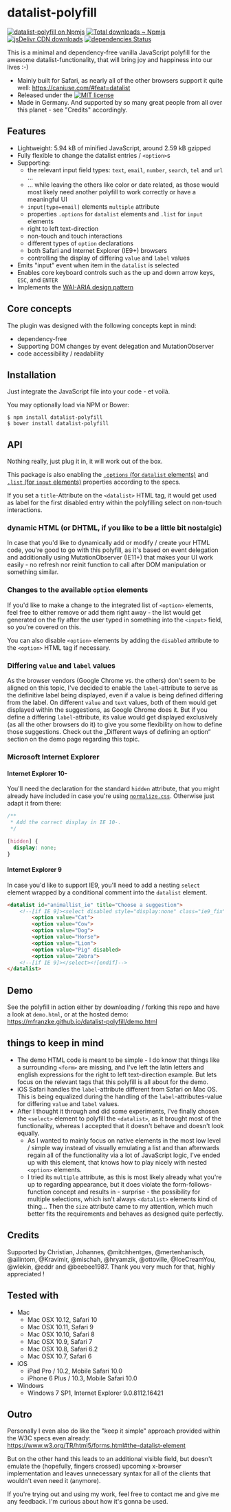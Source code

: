 [npm]: https://npmjs.com/package/datalist-polyfill "datalist polyfill – on NPM"
[jsdelivr]: https://www.jsdelivr.com/package/npm/datalist-polyfill "datalist polyfill – on jsDelivr"
[david-dm]: https://david-dm.org/mfranzke/datalist-polyfill "datalist polyfill – on david-dm"
[mit]: https://opensource.org/licenses/mit-license.php
[npm-badge]: https://img.shields.io/npm/v/datalist-polyfill.svg "npm version"
[downl-badge]: https://img.shields.io/npm/dt/datalist-polyfill.svg "Count of total downloads – NPM"
[jsdelivr-badge]: https://data.jsdelivr.com/v1/package/npm/datalist-polyfill/badge "Count of total downloads – jsDelivr"
[dependency-badge]: https://david-dm.org/mfranzke/datalist-polyfill/status.svg "Count of dependencies"
[license-badge]: https://img.shields.io/npm/l/datalist-polyfill.svg "license badge"


# datalist-polyfill

[![datalist-polyfill on Npmjs][npm-badge]][npm]
[![Total downloads ~ Npmjs][downl-badge]][npm]
[![jsDelivr CDN downloads][jsdelivr-badge]][jsdelivr]
[![dependencies Status][dependency-badge]][david-dm]

This is a minimal and dependency-free vanilla JavaScript polyfill for the awesome datalist-functionality, that will bring joy and happiness into our lives :-)

* Mainly built for Safari, as nearly all of the other browsers support it quite well: <https://caniuse.com/#feat=datalist>
* Released under the [![MIT license][license-badge]][mit]
* Made in Germany. And supported by so many great people from all over this planet - see "Credits" accordingly.

## Features
*	Lightweight: 5.94 kB of minified JavaScript, around 2.59 kB gzipped
*	Fully flexible to change the datalist entries / `<option>`s
*	Supporting:
	*	the relevant input field types: `text`, `email`, `number`, `search`, `tel` and `url` ...
	*	... while leaving the others like color or date related, as those would most likely need another polyfill to work correctly or have a meaningful UI
	*	`input[type=email]` elements `multiple` attribute
	*	properties `.options` for `datalist` elements and `.list` for `input` elements
	*	right to left text-direction
	*	non-touch and touch interactions
	*	different types of `option` declarations
	*	both Safari and Internet Explorer (IE9+) browsers
	* controlling the display of differing `value` and `label` values
*	Emits "input" event when item in the `datalist` is selected
*	Enables core keyboard controls such as the up and down arrow keys, `ESC`, and `ENTER`
*	Implements the [WAI-ARIA design pattern](https://www.w3.org/TR/wai-aria-practices/)

## Core concepts
The plugin was designed with the following concepts kept in mind:

*	dependency-free
*	Supporting DOM changes by event delegation and MutationObserver
*	code accessibility / readability

## Installation
Just integrate the JavaScript file into your code - et voilà.

You may optionally load via NPM or Bower:

    $ npm install datalist-polyfill
    $ bower install datalist-polyfill

## API
Nothing really, just plug it in, it will work out of the box.

This package is also enabling the [`.options` (for `datalist` elements)](https://developer.mozilla.org/en/docs/Web/API/HTMLDataListElement) and [`.list` (for `input` elements)](https://developer.mozilla.org/en/docs/Web/API/HTMLInputElement) properties according to the specs.

If you set a `title`-Attribute on the `<datalist>` HTML tag, it would get used as label for the first disabled entry within the polyfilling select on non-touch interactions.

### dynamic HTML (or DHTML, if you like to be a little bit nostalgic)
In case that you'd like to dynamically add or modify / create your HTML code, you're good to go with this polyfill, as it's based on event delegation and additionally using MutationObserver (IE11+) that makes your UI work easily - no refresh nor reinit function to call after DOM manipulation or something similar.

### Changes to the available `option` elements
If you'd like to make a change to the integrated list of `<option>` elements, feel free to either remove or add them right away - the list would get generated on the fly after the user typed in something into the `<input>` field, so you're covered on this.

You can also disable `<option>` elements by adding the `disabled` attribute to the `<option>` HTML tag if necessary.

### Differing `value` and `label` values
As the browser vendors (Google Chrome vs. the others) don't seem to be aligned on this topic, I've decided to enable the `label`-attribute to serve as the definitive label being displayed, even if a value is being defined differing from the label. On different `value` and `text` values, both of them would get displayed within the suggestions, as Google Chrome does it. But if you define a differing `label`-attribute, its value would get displayed exclusively (as all the other browsers do it) to give you some flexibility on how to define those suggestions. Check out the „Different ways of defining an option“ section on the demo page regarding this topic.

### Microsoft Internet Explorer
#### Internet Explorer 10-
You'll need the declaration for the standard `hidden` attribute, that you might already have included in case you're using [`normalize.css`](https://github.com/necolas/normalize.css/). Otherwise just adapt it from there:
```css
/**
 * Add the correct display in IE 10-.
 */

[hidden] {
  display: none;
}
```

#### Internet Explorer 9
In case you'd like to support IE9, you'll need to add a nesting `select` element wrapped by a conditional comment into the `datalist` element.
```html
<datalist id="animallist_ie" title="Choose a suggestion">
	<!--[if IE 9]><select disabled style="display:none" class="ie9_fix"><![endif]-->
		<option value="Cat">
		<option value="Cow">
		<option value="Dog">
		<option value="Horse">
		<option value="Lion">
		<option value="Pig" disabled>
		<option value="Zebra">
	<!--[if IE 9]></select><![endif]-->
</datalist>
```

## Demo
See the polyfill in action either by downloading / forking this repo and have a look at `demo.html`, or at the hosted demo: <https://mfranzke.github.io/datalist-polyfill/demo.html>

## things to keep in mind
*	The demo HTML code is meant to be simple - I do know that things like a surrounding `<form>` are missing, and I've left the latin letters and english expressions for the right to left text-direction example. But lets focus on the relevant tags that this polyfill is all about for the demo.
*   iOS Safari handles the `label`-attribute different from Safari on Mac OS. This is being equalized during the handling of the `label`-attributes-value for differing `value` and `label` values.
*	After I thought it through and did some experiments, I've finally chosen the `<select>` element to polyfill the `<datalist>`, as it brought most of the functionality, whereas I accepted that it doesn't behave and doesn't look equally.  
	*	As I wanted to mainly focus on native elements in the most low level / simple way instead of visually emulating a list and than afterwards regain all of the functionality via a lot of JavaScript logic, I've ended up with this element, that knows how to play nicely with nested `<option>` elements.
	*	I tried its `multiple` attribute, as this is most likely already what you're up to regarding appearance, but it does violate the form-follows-function concept and results in - surprise - the possibility for multiple selections, which isn't always `<datalist>` elements kind of thing... Then the `size` attribute came to my attention, which much better fits the requirements and behaves as designed quite perfectly.

## Credits
Supported by Christian, Johannes, @mitchhentges, @mertenhanisch, @ailintom, @Kravimir, @mischah, @hryamzik, @ottoville, @IceCreamYou, @wlekin, @eddr and @beebee1987. Thank you very much for that, highly appreciated !

## Tested with

*	Mac
	*	Mac OSX 10.12, Safari 10
	*	Mac OSX 10.11, Safari 9
	*	Mac OSX 10.10, Safari 8
	*	Mac OSX 10.9, Safari 7
	*	Mac OSX 10.8, Safari 6.2
	*	Mac OSX 10.7, Safari 6
*	iOS
	*	iPad Pro / 10.2, Mobile Safari 10.0
	*	iPhone 6 Plus / 10.3, Mobile Safari 10.0
*	Windows
	*	Windows 7 SP1, Internet Explorer 9.0.8112.16421

## Outro
Personally I even also do like the "keep it simple" approach provided within the W3C specs even already:
<https://www.w3.org/TR/html5/forms.html#the-datalist-element>

But on the other hand this leads to an additional visible field, but doesn't emulate the (hopefully, fingers crossed) upcoming x-browser implementation and leaves unnecessary syntax for all of the clients that wouldn't even need it (anymore).

If you're trying out and using my work, feel free to contact me and give me any feedback. I'm curious about how it's gonna be used.
